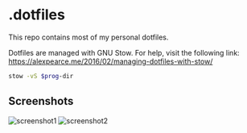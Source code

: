 # .dotfiles

This repo contains most of my personal dotfiles.

Dotfiles are managed with GNU Stow. For help, visit the following link: https://alexpearce.me/2016/02/managing-dotfiles-with-stow/

``` bash
stow -vS $prog-dir
```

## Screenshots

![screenshot1](https://raw.githubusercontent.com/dominicbraam/.dotfiles/main/screenshots/12-01-22/desktop1.png)
![screenshot2](https://raw.githubusercontent.com/dominicbraam/.dotfiles/main/screenshots/12-01-22/desktop2.png)
